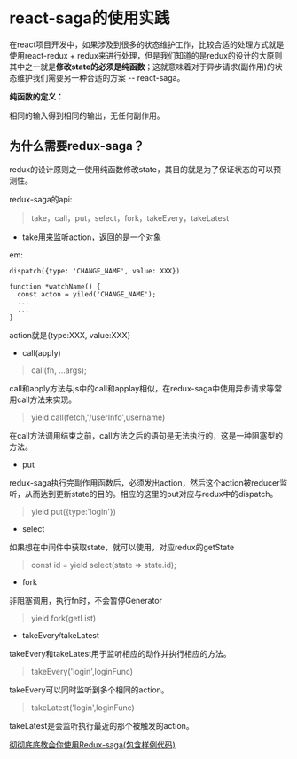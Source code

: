 # react-saga的使用实践

在react项目开发中，如果涉及到很多的状态维护工作，比较合适的处理方式就是使用react-redux + redux来进行处理，但是我们知道的是redux的设计的大原则其中之一就是**修改state的必须是纯函数**；这就意味着对于异步请求(副作用)的状态维护我们需要另一种合适的方案 -- react-saga。

**纯函数的定义：**

相同的输入得到相同的输出，无任何副作用。

## 为什么需要redux-saga？

redux的设计原则之一使用纯函数修改state，其目的就是为了保证状态的可以预测性。

redux-saga的api: 
> take，call，put，select，fork，takeEvery，takeLatest

- take用来监听action，返回的是一个对象

em:
```
dispatch({type: 'CHANGE_NAME', value: XXX})

function *watchName() {
  const acton = yiled('CHANGE_NAME');
  ...
  ...
}
```
action就是{type:XXX, value:XXX}

- call(apply)
> call(fn, ...args);

call和apply方法与js中的call和applay相似，在redux-saga中使用异步请求等常用call方法来实现。

> yield call(fetch,'/userInfo',username)

在call方法调用结束之前，call方法之后的语句是无法执行的，这是一种阻塞型的方法。

- put 

redux-saga执行完副作用函数后，必须发出action，然后这个action被reducer监听，从而达到更新state的目的。相应的这里的put对应与redux中的dispatch。

>  yield put({type:'login'})

- select

如果想在中间件中获取state，就可以使用，对应redux的getState

> const id = yield select(state => state.id);

- fork

非阻塞调用，执行fn时，不会暂停Generator

> yield fork(getList)

- takeEvery/takeLatest

takeEvery和takeLatest用于监听相应的动作并执行相应的方法。

> takeEvery('login',loginFunc)

takeEvery可以同时监听到多个相同的action。

> takeLatest('login',loginFunc)

takeLatest是会监听执行最近的那个被触发的action。








[彻彻底底教会你使用Redux-saga(包含样例代码)](<https://segmentfault.com/a/1190000015583055#item-5>)







